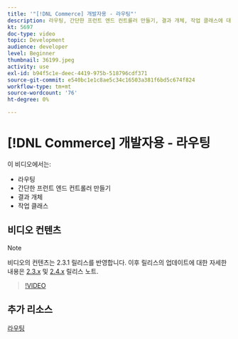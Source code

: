 ```yaml
---
title: '"[!DNL Commerce] 개발자용 - 라우팅"'
description: 라우팅, 간단한 프런트 엔드 컨트롤러 만들기, 결과 개체, 작업 클래스에 대해 알아봅니다.
kt: 5697
doc-type: video
topic: Development
audience: developer
level: Beginner
thumbnail: 36199.jpeg
activity: use
exl-id: b94f5c1e-deec-4419-975b-518796cdf371
source-git-commit: e540bc1e1c8ae5c34c16503a381f6bd5c674f824
workflow-type: tm+mt
source-wordcount: '76'
ht-degree: 0%

---
```


# [!DNL Commerce] 개발자용 - 라우팅

이 비디오에서는:

- 라우팅
- 간단한 프런트 엔드 컨트롤러 만들기
- 결과 개체
- 작업 클래스

## 비디오 컨텐츠

>[!NOTE]
>
>비디오의 컨텐츠는 2.3.1 릴리스를 반영합니다. 이후 릴리스의 업데이트에 대한 자세한 내용은 [ 2.3.x](https://devdocs.magento.com/guides/v2.3/release-notes/bk-release-notes.html) 및 [2.4.x](https://devdocs.magento.com/guides/v2.4/release-notes/bk-release-notes.html) 릴리스 노트.

>[!VIDEO](https://video.tv.adobe.com/v/36199?quality=12&learn=on)

## 추가 리소스

[라우팅](https://devdocs.magento.com/guides/v2.4/extension-dev-guide/routing.html)
